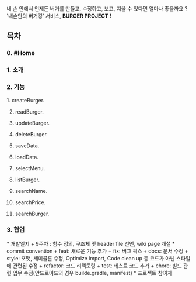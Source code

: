 내 손 안에서 언제든 버거를 만들고, 수정하고, 보고, 지울 수 있다면 얼마나 좋을까요 ? <br>
'내손안의 버거킹' 서비스, <b>BURGER PROJECT !</b>

<h2>목차</h2>
 
<h3>0. #Home</h3>

<h3>1. 소개</h3>

<h3>2. 기능</h3>
1. createBurger.  

2. readBurger. 

3. updateBurger. 
4. deleteBurger. 
5. saveData. 
6. loadData. 
7. selectMenu. 
8. listBurger. 
9. searchName.  
10. searchPrice. 
11. searchBurger.   
 
<h3>3. 협업</h3>
* 개발일지  
+ 9주차 : 함수 정의, 구조체 및 header file 선언, wiki page 개설 
* commit convention
+ feat: 새로운 기능 추가 
+ fix: 버그 픽스 
+ docs: 문서 수정
+ style: 포맷,  세미콜론 수정, Optimize import, Code clean up 등 코드가 아닌 스타일에 관련된 수정 
+ refactor: 코드 리펙토링
+ test: 테스트 코드 추가
+ chore: 빌드 관련 업무 수정(안드로이드의 경우 builde.gradle, manifest)
* 프로젝트 참여자  